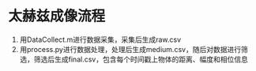 # 太赫兹成像流程
1. 用DataCollect.m进行数据采集，采集后生成raw.csv
2. 用process.py进行数据处理，处理后生成medium.csv，随后对数据进行筛选，筛选后生成final.csv，包含每个时间戳上物体的距离、幅度和相位信息

  
